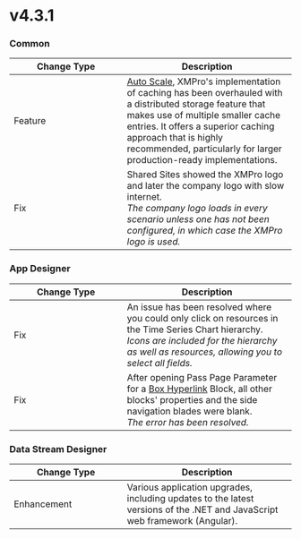 # v4.3.1

### Common

<table><thead><tr><th width="186">Change Type</th><th>Description</th></tr></thead><tbody><tr><td>Feature</td><td><a href="../../installation-1/3.-complete-installation/configure-auto-scale-optional.md">Auto Scale</a>, XMPro's implementation of caching has been overhauled with a distributed storage feature that makes use of multiple smaller cache entries. It offers a superior caching approach that is highly recommended, particularly for larger production-ready implementations.</td></tr><tr><td>Fix</td><td>Shared Sites showed the XMPro logo and later the company logo with slow internet.<br><em>The company logo loads in every scenario unless one has not been configured, in which case the XMPro logo is used.</em></td></tr></tbody></table>

### App Designer

<table><thead><tr><th width="186">Change Type</th><th>Description</th></tr></thead><tbody><tr><td>Fix</td><td>An issue has been resolved where you could only click on resources in the Time Series Chart hierarchy.<br><em>Icons are included for the hierarchy as well as resources, allowing you to select all fields.</em></td></tr><tr><td>Fix</td><td>After opening Pass Page Parameter for a <a href="../../blocks-toolbox/actions/box-hyperlink.md">Box Hyperlink</a> Block, all other blocks' properties and the side navigation blades were blank.<br><em>The error has been resolved.</em></td></tr></tbody></table>

### Data Stream Designer

<table><thead><tr><th width="186">Change Type</th><th>Description</th></tr></thead><tbody><tr><td>Enhancement</td><td>Various application upgrades, including updates to the latest versions of the .NET and JavaScript web framework (Angular).</td></tr></tbody></table>
